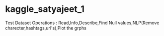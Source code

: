 # kaggle_satyajeet_1

Test Dataset Operations : Read,Info,Describe,Find Null values,NLP(Remove charecter,hashtags,url's),Plot the grphs
